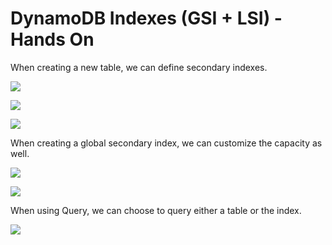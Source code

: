 # DynamoDB Indexes (GSI + LSI) - Hands On

When creating a new table, we can define secondary indexes.

![](2022-05-17-07-43-26.png)

![](2022-05-17-07-43-57.png)

![](2022-05-17-07-44-45.png)

When creating a global secondary index, we can customize the capacity as well.

![](2022-05-17-07-47-22.png)

![](2022-05-17-07-47-38.png)

When using Query, we can choose to query either a table or the index.

![](2022-05-17-07-45-53.png)
